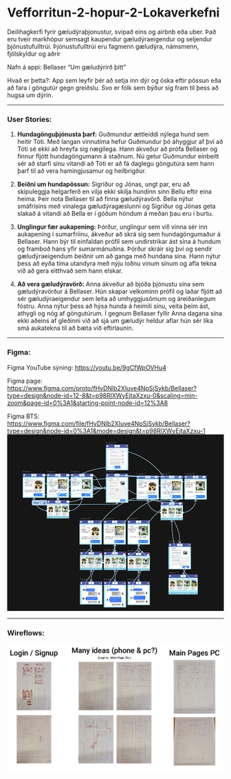# Vefforritun-2-hopur-2-Lokaverkefni


Deilihagkerfi fyrir gæludýraþjonustur, svipað eins og airbnb eða uber.  Það eru tveir markhópur semsagt kaupendur gæludýraeigendur og seljendur þjónustufulltrúi. Þjónustufulltrúi eru fagmenn gæludýra, námsmenn, fjölskyldur og aðrir

Nafn á appi: Bellaser “Um gæludýrirð þitt” 

Hvað er þetta?:
App sem leyfir þér að setja inn dýr og óska eftir pössun eða að fara í göngutúr gegn greiðslu. 
Svo er fólk sem býður sig fram til þess að hugsa um dýrin.

---
### User Stories:
1. **Hundagönguþjónusta þarf:**
    Guðmundur ættleiddi nýlega hund sem heitir Tóti. Með langan vinnutíma hefur Guðmundur þó áhyggjur af því að Tóti sé ekki að hreyfa sig nægilega. Hann ákveður að prófa Bellaser og finnur fljótt hundagöngumann á staðnum. Nú getur Guðmundur einbeitt sér að starfi sínu vitandi að Tóti er að fá daglegu göngutúra sem hann þarf til að vera hamingjusamur og heilbrigður.

2. **Beiðni um hundapössun:**
    Sigríður og Jónas, ungt par, eru að skipuleggja helgarferð en vilja ekki skilja hundinn sinn Bellu eftir eina heima. Þeir nota Bellaser til að finna gæludýravörð. Bella nýtur smáfrísins með vinalega gæludýragæslunni og Sigríður og Jónas geta slakað á vitandi að Bella er í góðum höndum á meðan þau eru í burtu.

3. **Unglingur fær aukapening:**
    Þórður, unglingur sem vill vinna sér inn aukapening í sumarfríinu, ákveður að skrá sig sem hundagöngumaður á Bellaser. Hann býr til einfaldan prófíl sem undirstrikar ást sína á hundum og framboð hans yfir sumarmánuðina. Þórður skráir sig því og sendir gæludýraeigendum beiðnir um að ganga með hundana sína. Hann nýtur þess að eyða tíma utandyra með nýju loðnu vinum sínum og afla tekna við að gera eitthvað sem hann elskar.

4. **Að vera gæludýravörð:**
    Anna ákveður að bjóða þjónustu sína sem gæludýravörður á Bellaser. Hún skapar velkominn prófíl og laðar fljótt að sér gæludýraeigendur sem leita að umhyggjusömum og áreiðanlegum fóstru. Anna nýtur þess að hýsa hunda á heimili sínu, veita þeim ást, athygli og nóg af göngutúrum. Í gegnum Bellaser fyllir Anna dagana sína ekki aðeins af gleðinni við að sjá um gæludýr heldur aflar hún sér líka smá aukatekna til að bæta við eftirlaunin.
---
### Figma:
Figma YouTube sýning: https://youtu.be/9gCfWpOVHu4

Figma page: https://www.figma.com/proto/fHvDNlb2XIuve4NpSjSykb/Bellaser?type=design&node-id=12-8&t=p98RlXWyEjtaXzxu-0&scaling=min-zoom&page-id=0%3A1&starting-point-node-id=12%3A8

Figma BTS: https://www.figma.com/file/fHvDNlb2XIuve4NpSjSykb/Bellaser?type=design&node-id=0%3A1&mode=design&t=p98RlXWyEjtaXzxu-1
![Alt text](figmaPage.jpg)

---
### Wireflows:
![Alt text](artboard.jpg)
